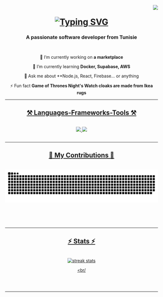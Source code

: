 <img align="right" src="https://visitor-badge.laobi.icu/badge?page_id=houssem-gasmi" />

<h1 align="center"><a href="https://git.io/typing-svg"><img src="http://readme-typing-svg.herokuapp.com?font=Fira+Code&pause=1000&random=false&width=435&lines=Hi+There+%F0%9F%91%8B!I'm+Houssem+guesmi" alt="Typing SVG" /></a>


</h1>

<h3 align="center">A passionate software developer from Tunisie</h3>

<br/>

<div align="center">
 
 🔭 I’m currently working on **a marketplace**
 
 🌱 I’m currently learning **Docker, Supabase, AWS**

💬 Ask me about **Node.js, React, Firebase... or anything 

⚡ Fun fact **Game of Thrones Night's Watch cloaks are made from Ikea rugs**

 </div>
 
<div align="center"> 
  <a href="mailto:houssem.gasmi41@gmail.com>
    <img src="https://img.shields.io/badge/Gmail-333333?style=for-the-badge&logo=gmail&logoColor=red" />

</div>

 <hr/>
 
<h2 align="center">⚒️ Languages-Frameworks-Tools ⚒️</h2>
<br/>
<div align="center">
    <img src="https://skillicons.dev/icons?i=react,bootstrap,mui,html,css,vscode,github,figma,tailwind,git,r" />
    <img src="https://skillicons.dev/icons?i=nodejs,python,javascript,typescript,express,firebase,mongodb,c,java,nextjs,mysql,flask" /><br>
</div>

<br/>
<hr/>

<div align="center">
  <h2>🐍 My Contributions 🐍</h2>
  <br>
  <img alt="snake eating my contributions" src="https://raw.githubusercontent.com/salesp07/salesp07/output/github-contribution-grid-snake.svg" />
  
  <br/><br/><br/>
</div>

<hr/>

<h2 align="center">⚡ Stats ⚡</h2>
<br>
<div align=center>
  <img width=390 src="https://github-readme-streak-stats-salesp07.vercel.app/?user=salesp07&count_private=true&theme=react&border_radius=10" alt="streak stats"/>

  <br/
</div>

<br/><br/>

<hr/>

<br/>



<br/>
